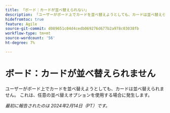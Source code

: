```yaml
---
title: 「ボード：カードが並べ替えられない」
description: 「ユーザーがボード上でカードを並べ替えようとしても、カードは並べ替えられません。 これは、任意の並べ替えオプションを使用する場合に発生します。」
hidefromtoc: true
feature: Agile
source-git-commit: d089651c04d4cedb069276d677b2a978c03038fb
workflow-type: tm+mt
source-wordcount: '56'
ht-degree: 7%

---
```



# ボード：カードが並べ替えられません

ユーザーがボード上でカードを並べ替えようとしても、カードは並べ替えられません。 これは、任意の並べ替えオプションを使用する場合に発生します。

_最初に報告されたのは 2024年2月14日（PT）です。_
